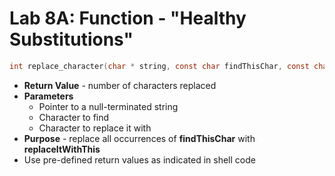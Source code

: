 # Lab 8A: Function - "Healthy Substitutions"

```c
int replace_character(char * string, const char findThisChar, const char replaceItWithThis);
```

* **Return Value** - number of characters replaced
* **Parameters**
    * Pointer to a null-terminated string
    * Character to find
    * Character to replace it with
* **Purpose** - replace all occurrences of **findThisChar** with **replaceItWithThis**
* Use pre-defined return values as indicated in shell code



